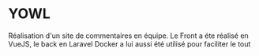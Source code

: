 # YOWL
Réalisation d'un site de commentaires en équipe.
Le Front a éte réalisé en VueJS, le back en Laravel
Docker a lui aussi été utilisé pour faciliter le tout
